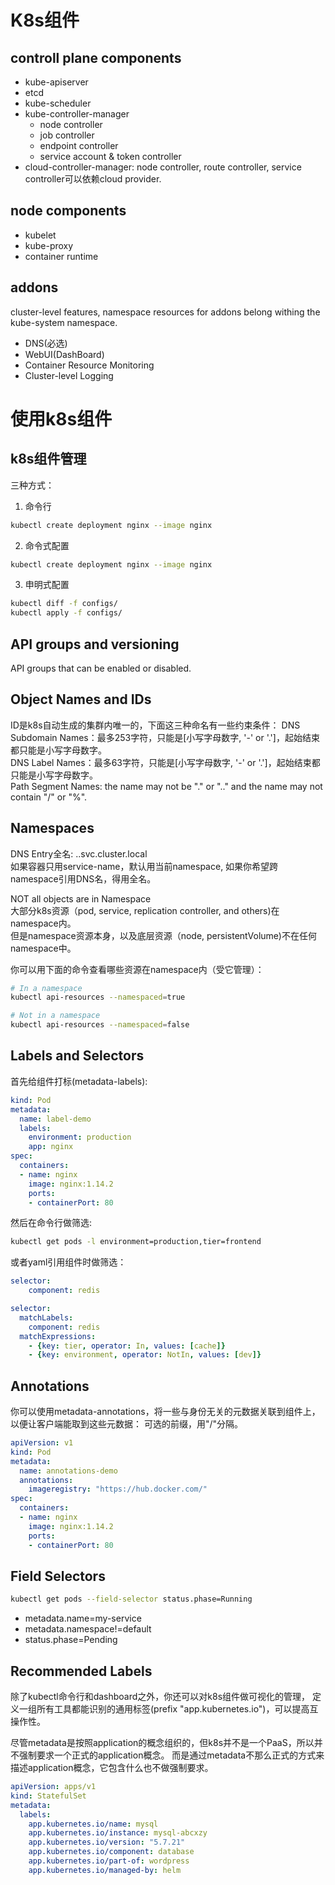 
# K8s组件
## controll plane components

- kube-apiserver
- etcd
- kube-scheduler
- kube-controller-manager
    - node controller
    - job controller
    - endpoint controller
    - service account & token controller
- cloud-controller-manager: 
node controller, route controller, service controller可以依赖cloud provider.



## node components
- kubelet
- kube-proxy
- container runtime

## addons
cluster-level features, namespace resources for addons belong withing the kube-system namespace.
- DNS(必选)
- WebUI(DashBoard)
- Container Resource Monitoring
- Cluster-level Logging

# 使用k8s组件

## k8s组件管理

三种方式：
1. 命令行
```sh
kubectl create deployment nginx --image nginx
```
2. 命令式配置
```sh
kubectl create deployment nginx --image nginx
```

3. 申明式配置
```sh
kubectl diff -f configs/
kubectl apply -f configs/
```



## API groups and versioning
API groups that can be enabled or disabled.

## Object Names and IDs
ID是k8s自动生成的集群内唯一的，下面这三种命名有一些约束条件：
DNS Subdomain Names：最多253字符，只能是[小写字母数字, '-' or '.']，起始结束都只能是小写字母数字。   
DNS Label Names：最多63字符，只能是[小写字母数字, '-' or '.']，起始结束都只能是小写字母数字。   
Path Segment Names: the name may not be "." or ".." and the name may not contain "/" or "%".   

## Namespaces

DNS Entry全名: <service-name>.<namespace-name>.svc.cluster.local   
如果容器只用service-name，默认用当前namespace, 如果你希望跨namespace引用DNS名，得用全名。   


NOT all objects are in Namespace   
大部分k8s资源（pod, service, replication controller, and others)在namespace内。   
但是namespace资源本身，以及底层资源（node, persistentVolume)不在任何namespace中。   

你可以用下面的命令查看哪些资源在namespace内（受它管理）：
```sh
# In a namespace
kubectl api-resources --namespaced=true

# Not in a namespace
kubectl api-resources --namespaced=false
```

## Labels and Selectors
首先给组件打标(metadata-labels): 
```yaml
kind: Pod
metadata:
  name: label-demo
  labels:
    environment: production
    app: nginx
spec:
  containers:
  - name: nginx
    image: nginx:1.14.2
    ports:
    - containerPort: 80

```


然后在命令行做筛选:
```sh
kubectl get pods -l environment=production,tier=frontend
```


或者yaml引用组件时做筛选：
```yaml
selector:
    component: redis
```


```yaml
selector:
  matchLabels:
    component: redis
  matchExpressions:
    - {key: tier, operator: In, values: [cache]}
    - {key: environment, operator: NotIn, values: [dev]}
```




## Annotations
你可以使用metadata-annotations，将一些与身份无关的元数据关联到组件上，以便让客户端能取到这些元数据：
可选的前缀，用"/"分隔。
```yaml
apiVersion: v1
kind: Pod
metadata:
  name: annotations-demo
  annotations:
    imageregistry: "https://hub.docker.com/"
spec:
  containers:
  - name: nginx
    image: nginx:1.14.2
    ports:
    - containerPort: 80
```

## Field Selectors
```sh
kubectl get pods --field-selector status.phase=Running
```

- metadata.name=my-service
- metadata.namespace!=default
- status.phase=Pending

## Recommended Labels
除了kubectl命令行和dashboard之外，你还可以对k8s组件做可视化的管理，
定义一组所有工具都能识别的通用标签(prefix "app.kubernetes.io")，可以提高互操作性。

尽管metadata是按照application的概念组织的，但k8s并不是一个PaaS，所以并不强制要求一个正式的application概念。
而是通过metadata不那么正式的方式来描述application概念，它包含什么也不做强制要求。

```yaml
apiVersion: apps/v1
kind: StatefulSet
metadata:
  labels:
    app.kubernetes.io/name: mysql
    app.kubernetes.io/instance: mysql-abcxzy
    app.kubernetes.io/version: "5.7.21"
    app.kubernetes.io/component: database
    app.kubernetes.io/part-of: wordpress
    app.kubernetes.io/managed-by: helm
```





